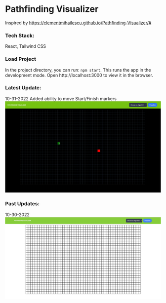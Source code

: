 # Pathfinding Visualizer
Inspired by https://clementmihailescu.github.io/Pathfinding-Visualizer/#

### Tech Stack:
React, Tailwind CSS

### Load Project
In the project directory, you can run: ```npm start```. This runs the app in the development mode. Open http://localhost:3000 to view it in the browser.

### Latest Update:
10-31-2022
Added ability to move Start/Finish markers
<img src="/README-imgs/StartFinish_Demo.gif" alt="Demo">

### Past Updates:
10-30-2022
<img src="/README-imgs/10-30-update.png" alt="Demo from 10-30">

